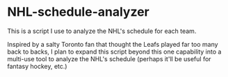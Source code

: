 ﻿# NHL-schedule-analyzer

This is a script I use to analyze the NHL's schedule for each team.

Inspired by a salty Toronto fan that thought the Leafs played far too many back to backs, I plan to expand this script beyond this one capability into a multi-use tool to analyze the NHL's schedule (perhaps it'll be useful for fantasy hockey, etc.)
